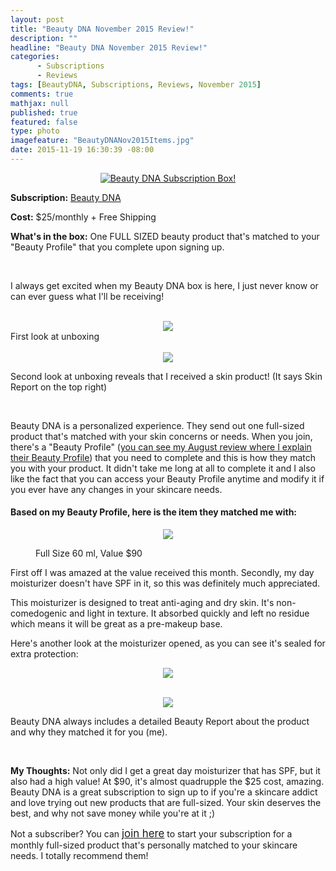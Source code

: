 ```yaml
---
layout: post
title: "Beauty DNA November 2015 Review!"
description: ""
headline: "Beauty DNA November 2015 Review!"
categories: 
      - Subscriptions
      - Reviews
tags: [BeautyDNA, Subscriptions, Reviews, November 2015]
comments: true
mathjax: null
published: true
featured: false
type: photo
imagefeature: "BeautyDNANov2015Items.jpg"
date: 2015-11-19 16:30:39 -08:00
---
```


<center><a href="https://www.beautydna.com/" target="_blank">
<img src="/images/BeautyDNANov2015Box.jpg" border="0" style="border:none;max-width:100%;" alt="Beauty DNA Subscription Box!" />
</a></center>

<p><b>Subscription:</b> <a href="https://www.beautydna.com/" target="_blank">Beauty DNA</a></p>
<p><b>Cost:</b> $25/monthly + Free Shipping</p>
<p><b>What's in the box:</b> One FULL SIZED beauty product that's matched to your "Beauty Profile" that you complete upon signing up.</p>
<br>

<p>I always get excited when my Beauty DNA box is here, I just never know or can ever guess what I'll be receiving!</p>
<br>

<center><img src='/images/BeautyDNANov2015OpenBox.jpg'></center>
<figcaption>First look at unboxing</figcaption>
<br>

<center><img src='/images/BeautyDNANov2015OpenBox2.jpg'></center>
<p>Second look at unboxing reveals that I received a skin product! (It says Skin Report on the top right)</p>
<br>

<p>Beauty DNA is a personalized experience. They send out one full-sized product that's matched with your skin concerns or needs. When you join, there's a "Beauty Profile" (<a href="http://whatsupmailbox.com/subscriptions/Beauty-DNA-August-2015-Review/" target="_blank">you can see my August review where I explain their Beauty Profile</a>) that you need to complete and this is how they match you with your product. It didn't take me long at all to complete it and I also like the fact that you can access your Beauty Profile anytime and modify it if you ever have any changes in your skincare needs.</p>

<H4>Based on my Beauty Profile, here is the item they matched me with:</H4>

<center><img src='/images/BeautyDNANov2015Items.jpg'></center>

<DL>
<DT></a></DT>
<DD>Full Size 60 ml, Value $90</DD>
</DL>

<p>First off I was amazed at the value received this month. Secondly, my day moisturizer doesn't have SPF in it, so this was definitely much appreciated.</p>

<p>This moisturizer is designed to treat anti-aging and dry skin. It's non-comedogenic and light in texture. It absorbed quickly and left no residue which means it will be great as a pre-makeup base.</p>

<p>Here's another look at the moisturizer opened, as you can see it's sealed for extra protection:</p>

<center><img src='/images/BeautyDNANov20153LabMoisturizer.jpg'></center>

<br>

<p><center><img src='/images/BeautyDNANov2015Info.jpg'></center></p>
<p>Beauty DNA always includes a detailed Beauty Report about the product and why they matched it for you (me).</p>

<br>

<p><i class="icon-exclamation-sign"></i><b> My Thoughts:</b> Not only did I get a great day moisturizer that has SPF, but it also had a high value! At $90, it's almost quadrupple the $25 cost, amazing. Beauty DNA is a great subscription to sign up to if you're a skincare addict and love trying out new products that are full-sized. Your skin deserves the best, and why not save money while you're at it ;)</p>

<p>Not a subscriber? You can <a href="https://www.beautydna.com/"><big>join here</big></a> to start your subscription for a monthly full-sized product that's personally matched to your skincare needs. I totally recommend them!</p>
<br>
